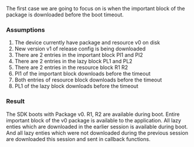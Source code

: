 The first case we are going to focus on is when the important block of the package is downloaded before the boot timeout.

### Assumptions

1. The device currently have package and resource v0 on disk
2. New version v1 of release config is being downloaded
3. There are 2 entries in the important block PI1 and PI2
4. There are 2 entries in the lazy block PL1 and PL2
5. There are 2 entries in the resource block R1 R2
6. PI1 of the important block downloads before the timeout
7. Both entries of resource block downloads before the timeout
8. PL1 of the lazy block downloads before the timeout

### Result

The SDK boots with Package v0. R1, R2 are available during boot. Entire important block of the v0 package is available to the application. All lazy enties which are downloaded in the earlier session is available during boot. And all lazy enties which were not downloaded during the previous session are downloaded this session and sent in callback functions.
